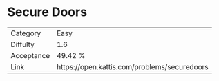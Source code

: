 # Secure Doors

<table>
    <tr>
        <td>Category</td>
        <td>Easy</td>
    </tr>
    <tr>
        <td>Diffulty</td>
        <td>1.6</td>
    </tr>
    <tr>
        <td>Acceptance</td>
        <td>49.42 %</td>
    </tr>
    <tr>
        <td>Link</td>
        <td>https://open.kattis.com/problems/securedoors</td>
    </tr>
</table>